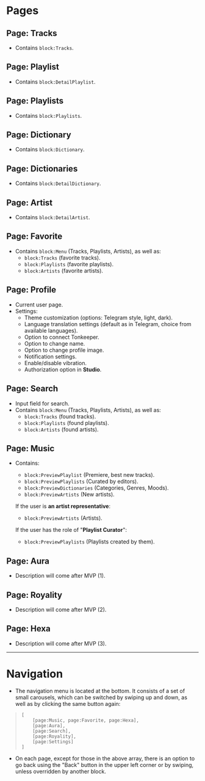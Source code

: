 # Pages

## Page: Tracks
- Contains `block:Tracks`.

## Page: Playlist
- Contains `block:DetailPlaylist`.

## Page: Playlists
- Contains `block:Playlists`.

## Page: Dictionary
- Contains `block:Dictionary`.

## Page: Dictionaries
- Contains `block:DetailDictionary`.

## Page: Artist
- Contains `block:DetailArtist`.

## Page: Favorite
- Contains `block:Menu` (Tracks, Playlists, Artists), as well as:
  - `block:Tracks` (favorite tracks).
  - `block:Playlists` (favorite playlists).
  - `block:Artists` (favorite artists).

## Page: Profile
- Current user page.
- Settings:
  - Theme customization (options: Telegram style, light, dark).
  - Language translation settings (default as in Telegram, choice from available languages).
  - Option to connect Tonkeeper.
  - Option to change name.
  - Option to change profile image.
  - Notification settings.
  - Enable/disable vibration.
  - Authorization option in **Studio**.

## Page: Search
- Input field for search.
- Contains `block:Menu` (Tracks, Playlists, Artists), as well as:
  - `block:Tracks` (found tracks).
  - `block:Playlists` (found playlists).
  - `block:Artists` (found artists).

## Page: Music
- Contains:
  - `block:PreviewPlaylist` (Premiere, best new tracks).
  - `block:PreviewPlaylists` (Curated by editors).
  - `block:PreviewDictionaries` (Categories, Genres, Moods).
  - `block:PreviewArtists` (New artists).

  If the user is **an artist representative**:
  - `block:PreviewArtists` (Artists).

  If the user has the role of "**Playlist Curator**":
  - `block:PreviewPlaylists` (Playlists created by them).


## Page: Aura
- Description will come after MVP (1).

## Page: Royality
- Description will come after MVP (2).

## Page: Hexa
- Description will come after MVP (3).

---

# Navigation
- The navigation menu is located at the bottom. It consists of a set of small carousels, which can be switched by swiping up and down, as well as by clicking the same button again:

>     [ 
>         [page:Music, page:Favorite, page:Hexa],
>         [page:Aura],
>         [page:Search],
>         [page:Royality],
>         [page:Settings]
>     ]

- On each page, except for those in the above array, there is an option to go back using the "Back" button in the upper left corner or by swiping, unless overridden by another block.
